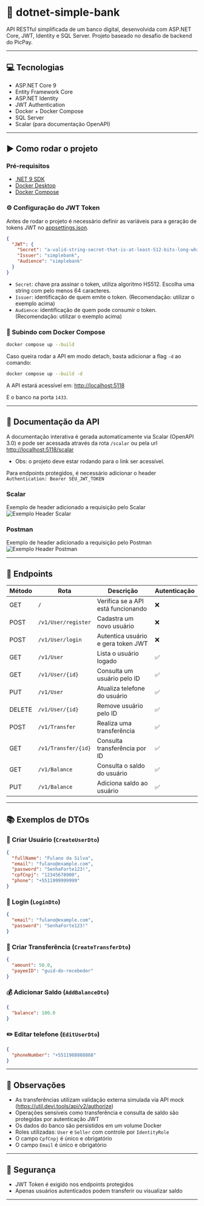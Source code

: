# 🏦 dotnet-simple-bank

API RESTful simplificada de um banco digital, desenvolvida com ASP.NET Core, JWT, Identity e SQL Server.
Projeto baseado no desafio de backend do PicPay.

---

## 💻 Tecnologias

- ASP.NET Core 9
- Entity Framework Core
- ASP.NET Identity
- JWT Authentication
- Docker + Docker Compose
- SQL Server
- Scalar (para documentação OpenAPI)

---

## ▶️ Como rodar o projeto

### Pré-requisitos

- [.NET 9 SDK](https://dotnet.microsoft.com/en-us/download)
- [Docker Desktop](https://www.docker.com/products/docker-desktop)
- [Docker Compose](https://docs.docker.com/compose/)

### ⚙️ Configuração do JWT Token

Antes de rodar o projeto é necessário definir as variáveis para a geração de tokens JWT no [appsettings.json](./appsettings.json).

```json
{
  "JWT": {
    "Secret": "a-valid-string-secret-that-is-at-least-512-bits-long-which-is-very-long",
    "Issuer": "simplebank",
    "Audience": "simplebank"
  }
}
```

- `Secret`: chave pra assinar o token, utiliza algoritmo HS512. Escolha uma string com pelo menos 64 caracteres.
- `Issuer`: identificação de quem emite o token. (Recomendação: utilizar o exemplo acima)
- `Audience`: identificação de quem pode consumir o token. (Recomendação: utilizar o exemplo acima)

### 🐋 Subindo com Docker Compose

```bash
docker compose up --build
```

Caso queira rodar a API em modo detach, basta adicionar a flag `-d` ao comando:

```bash
docker compose up --build -d
```

A API estará acessível em:
[http://localhost:5118](http://localhost:5118)

E o banco na porta `1433`.

---

## 📖 Documentação da API

A documentação interativa é gerada automaticamente via Scalar (OpenAPI 3.0) e pode ser acessada através da rota `/scalar`
ou pela url [http://localhost:5118/scalar](http://localhost:5118/scalar)

- Obs: o projeto deve estar rodando para o link ser acessível.

Para endpoints protegidos, é necessário adicionar o header `Authentication: Bearer SEU_JWT_TOKEN`

### Scalar

Exemplo de header adicionado a requisição pelo Scalar
![Exemplo Header Scalar](https://i.imgur.com/icptbKP.png)

### Postman

Exemplo de header adicionado a requisição pelo Postman
![Exemplo Header Postman](https://imgur.com/Ef9egjI.png)

---

## 🔗 Endpoints

| Método | Rota                | Descrição                          | Autenticação |
| ------ | ------------------- | ---------------------------------- | ------------ |
| GET    | `/`                 | Verifica se a API está funcionando | ❌           |
| POST   | `/v1/User/register` | Cadastra um novo usuário           | ❌           |
| POST   | `/v1/User/login`    | Autentica usuário e gera token JWT | ❌           |
| GET    | `/v1/User`          | Lista o usuário logado             | ✅           |
| GET    | `/v1/User/{id}`     | Consulta um usuário pelo ID        | ✅           |
| PUT    | `/v1/User`          | Atualiza telefone do usuário       | ✅           |
| DELETE | `/v1/User/{id}`     | Remove usuário pelo ID             | ✅           |
| POST   | `/v1/Transfer`      | Realiza uma transferência          | ✅           |
| GET    | `/v1/Transfer/{id}` | Consulta transferência por ID      | ✅           |
| GET    | `/v1/Balance`       | Consulta o saldo do usuário        | ✅           |
| PUT    | `/v1/Balance`       | Adiciona saldo ao usuário          | ✅           |

---

## 📚 Exemplos de DTOs

### 👤 Criar Usuário (`CreateUserDto`)

```json
{
  "fullName": "Fulano da Silva",
  "email": "fulano@example.com",
  "password": "SenhaForte123!",
  "cpfCnpj": "12345678900",
  "phone": "+5511999999999"
}
```

### 🔑 Login (`LoginDto`)

```json
{
  "email": "fulano@example.com",
  "password": "SenhaForte123!"
}
```

### 💸 Criar Transferência (`CreateTransferDto`)

```json
{
  "amount": 50.0,
  "payeeID": "guid-do-recebedor"
}
```

### 💰 Adicionar Saldo (`AddBalanceDto`)

```json
{
  "balance": 100.0
}
```

### ✏️ Editar telefone (`EditUserDto`)

```json
{
  "phoneNumber": "+5511988888888"
}
```

---

## 📌 Observações

- As transferências utilizam validação externa simulada via API mock (https://util.devi.tools/api/v2/authorize)
- Operações sensíveis como transferência e consulta de saldo são protegidas por autenticação JWT
- Os dados do banco são persistidos em um volume Docker
- Roles utilizadas: `User` e `Seller` com controle por `IdentityRole`
- O campo `CpfCnpj` é único e obrigatório
- O campo `Email` é único e obrigatório

---

## 🔐 Segurança

- JWT Token é exigido nos endpoints protegidos
- Apenas usuários autenticados podem transferir ou visualizar saldo

---
